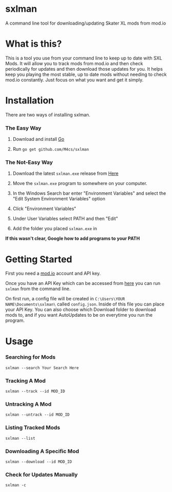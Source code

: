 # sxlman
A command line tool for downloading/updating Skater XL mods from mod.io

# What is this?

This is a tool you use from your command line to keep up to date with SXL Mods. It will allow you to track mods from mod.io and then check periodically for updates and then download those updates for you. It helps keep you playing the most stable, up to date mods without needing to check mod.io constantly. Just focus on what you want and get it simply.

# Installation

There are two ways of installing sxlman.

### The Easy Way

1. Download and install [Go](https://golang.org/doc/install)

2. Run `go get github.com/M4cs/sxlman`

### The Not-Easy Way

1. Download the latest `sxlman.exe` release from [Here](https://github.com/M4cs/sxlman/releases)

2. Move the `sxlman.exe` program to somewhere on your computer.

3. In the Windows Search bar enter "Environment Variables" and select the "Edit System Environment Variables" option

4. Click "Environment Variables"

5. Under User Variables select PATH and then "Edit"

6. Add the folder you placed `sxlman.exe` in

**If this wasn't clear, Google how to add programs to your PATH**

# Getting Started

First you need a [mod.io](https://mod.io) account and API key.

Once you have an API Key which can be accessed from [here](https://mod.io/apikey/widget) you can run `sxlman` from the command line.

On first run, a config file will be created in `C:\Users\YOUR NAME\Documents\sxlman\` called `config.json`. Inside of this file you can place your API Key. You can also choose which Download folder to download mods to, and if you want AutoUpdates to be on everytime you run the program.

# Usage

### Searching for Mods

```
sxlman --search Your Search Here
```

### Tracking A Mod

```
sxlman --track --id MOD_ID
```

### Untracking A Mod

```
sxlman --untrack --id MOD_ID
```

### Listing Tracked Mods

```
sxlman --list
```

### Downloading A Specific Mod

```
sxlman --download --id MOD_ID
```

### Check for Updates Manually

```
sxlman -c
```


